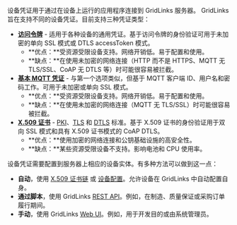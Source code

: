 设备凭证用于通过在设备上运行的应用程序连接到 GridLinks 服务器。
GridLinks 旨在支持不同的设备凭证。目前支持三种凭证类型：

- [**访问令牌**](/docs/{{docsPrefix}}user-guide/access-token/) - 适用于各种设备的通用凭证。基于访问令牌的身份验证可用于未加密的单向 SSL 模式或 DTLS accessToken 模式。
   - **优点：**受资源受限设备支持。网络开销低。易于配置和使用。
   - **缺点：**在使用未加密的网络连接（HTTP 而不是 HTTPS、MQTT 无 TLS/SSL、CoAP 无 DTLS 等）时可能很容易被拦截。
- [**基本 MQTT 凭证**](/docs/{{docsPrefix}}user-guide/basic-mqtt/) - 与第一个选项类似，但基于 MQTT 客户端 ID、用户名和密码工作。可用于未加密或单向 SSL 模式。
   - **优点：**受资源受限设备支持。网络开销低。易于配置和使用。
   - **缺点：**在使用未加密的网络连接（MQTT 无 TLS/SSL）时可能很容易被拦截。
- [**X.509 证书**](/docs/{{docsPrefix}}user-guide/certificates/) - [PKI](https://en.wikipedia.org/wiki/Public_key_infrastructure)、[TLS](https://en.wikipedia.org/wiki/Transport_Layer_Security) 和 [DTLS](https://en.wikipedia.org/wiki/Datagram_Transport_Layer_Security) 标准。基于 X.509 证书的身份验证用于双向 SSL 模式和具有 X.509 证书模式的 CoAP DTLS。
   - **优点：**使用加密的网络连接和公钥基础设施的高安全性。
   - **缺点：**某些资源受限设备不支持。影响电池和 CPU 使用率。

设备凭证需要配置到服务器上相应的设备实体。有多种方法可以做到这一点：

- **自动**，使用 [X.509 证书链](/docs/user-guide/certificates/) 或 [设备配置](/docs/{{docsPrefix}}user-guide/device-provisioning/)。允许设备在 GridLinks 中自动配置自身。
- **通过脚本**，使用 GridLinks [REST API](/docs/{{docsPrefix}}reference/rest-api/)。例如，在制造、质量保证或采购订单履行期间。
- **手动**，使用 GridLinks [Web UI](/docs/{{docsPrefix}}user-guide/ui/devices/#manage-device-credentials)。例如，用于开发目的或由系统管理员。